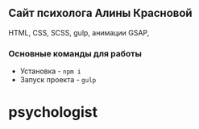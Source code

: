 ## Сайт психолога Алины Красновой

HTML, CSS, SCSS, gulp, анимации GSAP, 

### Основные команды для работы
- Установка - `npm i`
- Запуск проекта - `gulp`
# psychologist
